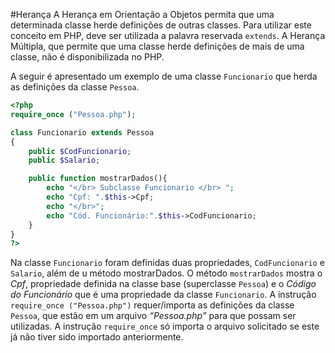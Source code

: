 #Herança
A Herança em Orientação a Objetos permita que uma determinada classe herde definições de outras classes. Para utilizar este conceito em PHP, deve ser utilizada a palavra reservada `extends`. A Herança Múltipla, que permite que uma classe herde definições de mais de uma classe, não é disponibilizada no PHP. 

A seguir é apresentado um exemplo de uma classe `Funcionario` que herda as definições da classe `Pessoa`. 

```php
<?php
require_once ("Pessoa.php");

class Funcionario extends Pessoa
{
    public $CodFuncionario;
    public $Salario;

    public function mostrarDados(){
        echo "</br> Subclasse Funcionario </br> ";
        echo "Cpf: ".$this->Cpf;
        echo "</br>";
        echo "Cód. Funcionário:".$this->CodFuncionario;
    }
}
?>
```
Na classe `Funcionario` foram definidas duas propriedades, `CodFuncionario` e `Salario`, além de u método mostrarDados. O método `mostrarDados` mostra o *Cpf*, propriedade definida na classe base (superclasse `Pessoa`) e o *Código do Funcionário* que é uma propriedade da classe `Funcionario`. A instrução  `require_once ("Pessoa.php")` requer/importa as definições da classe `Pessoa`, que estão em um arquivo *“Pessoa.php”*  para que possam ser utilizadas. A instrução `require_once` só importa o arquivo solicitado se este já não tiver sido importado anteriormente.  
